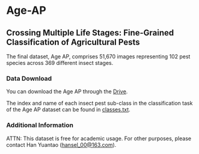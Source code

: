 # Age-AP

## Crossing Multiple Life Stages: Fine-Grained Classification of Agricultural Pests

The final dataset, Age AP, comprises 51,670 images representing 102 pest species across 369 different insect stages.

### Data Download

You can download the Age AP through the [Drive](https://drive.google.com/drive/folders/1-0RSAcYfrbuANr6q5Ib6I3NYYLMYAvqu?usp=drive_link).

The index and name of each insect pest sub-class in the classification task of the Age AP dataset can be found in [classes.txt](./classes.txt).

### Additional Information

ATTN: This dataset is free for academic usage. For other purposes, please contact Han Yuantao (hansel_00@163.com).
